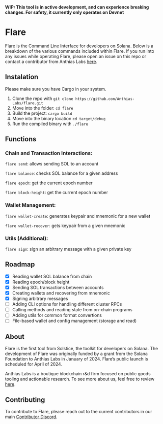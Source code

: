 **WIP: This tool is in active development, and can experience breaking changes. For safety, it currently only operates on Devnet**

# Flare

Flare is the Command Line Interface for developers on Solana. Below is a breakdown of the various commands included within Flare. If you run into any issues while operating Flare, please open an issue on this repo or contact a contributor from Anthias Labs [here](https://discord.com/invite/RCJYpMvkBy). 

## Instalation
Please make sure you have Cargo in your system.
1. Clone the repo with `git clone https://github.com/Anthias-Labs/flare.git`
2. Move into the folder: `cd flare`
3. Build the project: `cargo build`
4. Move into the binary location `cd target/debug`
5. Run the compiled binary with `./flare`

## Functions
### Chain and Transaction Interactions:
`flare send`: allows sending SOL to an account

`flare balance`: checks SOL balance for a given address

`flare epoch`: get the current epoch number

`flare block-height`: get the current epoch number


### Wallet Management:
`flare wallet-create`: generates keypair and mnemonic for a new wallet

`flare wallet-recover`: gets keypair from a given mnemonic

### Utils (Additional):

`flare sign`: sign an arbitrary message with a given private key

## Roadmap
- [X] Reading wallet SOL balance from chain
- [X] Reading epoch/block height
- [X] Sending SOL transactions between accounts
- [X] Creating wallets and recovering from mnemonic
- [X] Signing arbitrary messages
- [ ] Adding CLI options for handling different cluster RPCs
- [ ] Calling methods and reading state from on-chain programs
- [ ] Adding utils for common format convertions
- [ ] File-based  wallet and config management (storage and read)

## About
Flare is the first tool from Solstice, the toolkit for developers on Solana. The development of Flare was originally funded by a grant from the Solana Foundation to Anthias Labs in January of 2024. Flare’s public launch is scheduled for April of 2024.


Anthias Labs is a boutique blockchain r&d firm focused on public goods tooling and actionable research. To see more about us, feel free to review [here](https://www.anthias.xyz/home).

## Contributing
To contribute to Flare, please reach out to the current contributors in our main [Contributor Discord](https://discord.gg/RCJYpMvkBy). 

